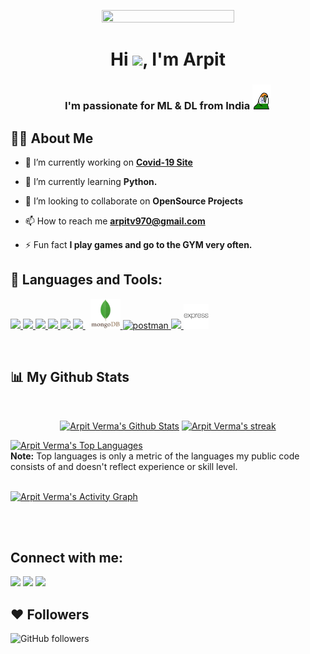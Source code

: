 <p align="center">
<a href="#"><img width="65%" height="65%" src="https://github.com/abhisheknaiidu/abhisheknaiidu/raw/master/code.gif?raw=true" height="175px"/></a>
</p>

<h1 align="center">Hi <img src="https://raw.githubusercontent.com/MartinHeinz/MartinHeinz/master/wave.gif" width="30px">, I'm Arpit</h1>
<h3 align="center">I'm passionate for ML & DL from India <a target="_blank" rel="noopener noreferrer" href="https://raw.githubusercontent.com/ItsAnunesS/ItsAnunesS/master/src/img/parrots/flags/indiaparrot.gif"><img src="https://raw.githubusercontent.com/ItsAnunesS/ItsAnunesS/master/src/img/parrots/flags/indiaparrot.gif" width="30" height="40" style="max-width:100%;"></a></h3>


## 🙋‍♂️ About Me

- 🔭 I’m currently working on **[Covid-19 Site](https://github.com/arpitv970/CORONA-site)**

- 🌱 I’m currently learning **Python.**

- 👯 I’m looking to collaborate on **OpenSource Projects**

- 📫 How to reach me **arpitv970@gmail.com**

- ⚡ Fun fact **I play games and go to the GYM very often.**

## 🚀 Languages and Tools:

<p align="left"> 
    <a href="https://www.w3.org/html/" target="_blank"> <img src="https://img.icons8.com/color/48/000000/html-5.png"/> </a>
    <a href="https://www.w3schools.com/css/" target="_blank"> <img src="https://img.icons8.com/color/48/000000/css3.png"/> </a>
    <a href="https://developer.mozilla.org/en-US/docs/Web/JavaScript" target="_blank"> <img src="https://img.icons8.com/color/48/000000/javascript.png"/> </a> 
    <a href="https://getbootstrap.com" target="_blank"> <img src="https://img.icons8.com/color/48/000000/bootstrap.png"/> </a> 
    <a href="https://www.python.org" target="_blank"> <img src="https://img.icons8.com/color/48/000000/python.png"/> </a> 
    <a style="padding-right:8px;" href="https://nodejs.org" target="_blank"> <img src="https://img.icons8.com/color/48/000000/nodejs.png"/> </a>
    <a href="https://www.mongodb.com/" target="_blank"> <img src="https://raw.githubusercontent.com/devicons/devicon/master/icons/mongodb/mongodb-original-wordmark.svg" alt="mongodb" width="48" height="48"/> </a>
    <a href="https://postman.com" target="_blank"> <img src="https://www.vectorlogo.zone/logos/getpostman/getpostman-icon.svg" alt="postman" width="45" height="45"/> </a>   
    <a href="https://git-scm.com/" target="_blank"> <img src="https://img.icons8.com/color/48/000000/git.png"/> </a> 
    <a href="https://expressjs.com" target="_blank"> <img src="https://raw.githubusercontent.com/devicons/devicon/master/icons/express/express-original-wordmark.svg" alt="express" width="40" height="40"/> </a>
</p>

<!-- [![React Badge](https://img.shields.io/badge/-React-61DBFB?style=for-the-badge&labelColor=black&logo=react&logoColor=61DBFB)](#)  [![Javascript Badge](https://img.shields.io/badge/-Javascript-F0DB4F?style=for-the-badge&labelColor=black&logo=javascript&logoColor=F0DB4F)](#) [![Typescript Badge](https://img.shields.io/badge/-Typescript-007acc?style=for-the-badge&labelColor=black&logo=typescript&logoColor=007acc)](#) [![Nodejs Badge](https://img.shields.io/badge/-Nodejs-3C873A?style=for-the-badge&labelColor=black&logo=node.js&logoColor=3C873A)](#) [![GraphQL Badge](https://img.shields.io/badge/-GraphQl-e535ab?style=for-the-badge&labelColor=black&logo=node.js&logoColor=e535ab)](#) -->
<br/>



## 📊 My Github Stats

  <br/>
    <p align="center">
    <a href="https://github.com/arpitv970/github-readme-stats"><img alt="Arpit Verma's Github Stats" src="https://github-readme-stats.vercel.app/api?username=arpitv970&show_icons=true&count_private=true&theme=react&hide_border=true&bg_color=0D1117" /></a>
    <a href="https://github.com/arpitv970/github-readme-streak-stats">
        <img title="🔥 Get streak stats for your profile at git.io/streak-stats" alt="Arpit Verma's streak" src="https://github-readme-streak-stats.herokuapp.com/?user=arpitv970&theme=black-ice&hide_border=true&stroke=0000&background=060A0CD0"/>
    </a>
</p>
  <a href="https://github.com/arpitv970/github-readme-stats"><img alt="Arpit Verma's Top Languages" src="https://github-readme-stats.vercel.app/api/top-langs/?username=arpitv970&langs_count=8&count_private=true&layout=compact&theme=react&hide_border=true&bg_color=0D1117" /></a>
  <br/>
  <b>Note:</b> Top languages is only a metric of the languages my public code consists of and doesn't reflect experience or skill level.


<br/>
<br/>

<a href="https://github.com/arpitv970/github-readme-activity-graph"><img alt="Arpit Verma's Activity Graph" src="https://activity-graph.herokuapp.com/graph?username=arpitv970&bg_color=0D1117&color=5BCDEC&line=5BCDEC&point=FFFFFF&hide_border=true" /></a>

<br/>
<br/>

## Connect with me:
<p align="left">

<a href = "https://www.linkedin.com/in/arpitv970/" target="_blank"><img src="https://img.icons8.com/fluent/48/000000/linkedin.png"/></a>
<a href = "https://twitter.com/arpitv970" target="_blank"><img src="https://img.icons8.com/fluent/48/000000/twitter.png"/></a>
<a href = "https://www.instagram.com/arpitv970/" target="_blank"><img src="https://img.icons8.com/fluent/48/000000/instagram-new.png"/></a>


</p>

## ❤ Followers

![GitHub followers](https://img.shields.io/github/followers/arpitv970?style=for-the-badge)